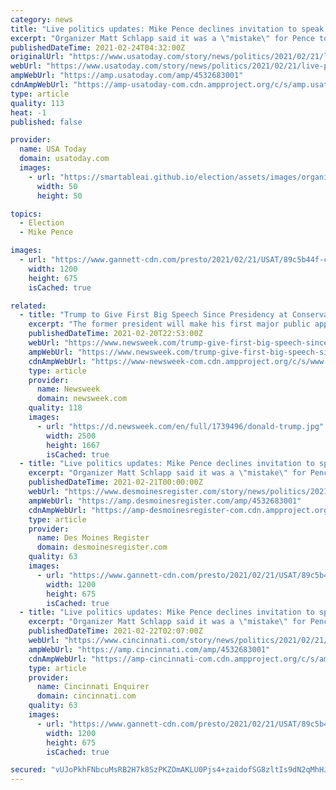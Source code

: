 ```yaml
---
category: news
title: "Live politics updates: Mike Pence declines invitation to speak at conservative CPAC conference"
excerpt: "Organizer Matt Schlapp said it was a \"mistake\" for Pence to avoid the conference because \"his conservative record is well respected.\""
publishedDateTime: 2021-02-24T04:32:00Z
originalUrl: "https://www.usatoday.com/story/news/politics/2021/02/21/live-politics-updates-joe-biden-texas-storm-ted-cruz-asa-hutchinson/4532683001/"
webUrl: "https://www.usatoday.com/story/news/politics/2021/02/21/live-politics-updates-joe-biden-texas-storm-ted-cruz-asa-hutchinson/4532683001/"
ampWebUrl: "https://amp.usatoday.com/amp/4532683001"
cdnAmpWebUrl: "https://amp-usatoday-com.cdn.ampproject.org/c/s/amp.usatoday.com/amp/4532683001"
type: article
quality: 113
heat: -1
published: false

provider:
  name: USA Today
  domain: usatoday.com
  images:
    - url: "https://smartableai.github.io/election/assets/images/organizations/usatoday.com-50x50.jpg"
      width: 50
      height: 50

topics:
  - Election
  - Mike Pence

images:
  - url: "https://www.gannett-cdn.com/presto/2021/02/21/USAT/89c5b44f-c754-4634-bd60-8a80a4a53e75-XXX__JG_138559_CPAC_02_27_2020_jmg_40382.JPG?auto=webp&crop=2176,1224,x0,y318&format=pjpg&width=1200"
    width: 1200
    height: 675
    isCached: true

related:
  - title: "Trump to Give First Big Speech Since Presidency at Conservative Conference in Florida"
    excerpt: "The former president will make his first major public appearance at the Conservative Political Action Conference (CPAC) in Orlando, Florida, on Sunday, February 28."
    publishedDateTime: 2021-02-20T22:53:00Z
    webUrl: "https://www.newsweek.com/trump-give-first-big-speech-since-presidency-conservative-conference-florida-1570785"
    ampWebUrl: "https://www.newsweek.com/trump-give-first-big-speech-since-presidency-conservative-conference-florida-1570785?amp=1"
    cdnAmpWebUrl: "https://www-newsweek-com.cdn.ampproject.org/c/s/www.newsweek.com/trump-give-first-big-speech-since-presidency-conservative-conference-florida-1570785?amp=1"
    type: article
    provider:
      name: Newsweek
      domain: newsweek.com
    quality: 118
    images:
      - url: "https://d.newsweek.com/en/full/1739496/donald-trump.jpg"
        width: 2500
        height: 1667
        isCached: true
  - title: "Live politics updates: Mike Pence declines invitation to speak at conservative CPAC conference"
    excerpt: "Organizer Matt Schlapp said it was a \"mistake\" for Pence to avoid the conference because \"his conservative record is well respected.\""
    publishedDateTime: 2021-02-21T00:00:00Z
    webUrl: "https://www.desmoinesregister.com/story/news/politics/2021/02/21/live-politics-updates-joe-biden-texas-storm-ted-cruz-asa-hutchinson/4532683001/"
    ampWebUrl: "https://amp.desmoinesregister.com/amp/4532683001"
    cdnAmpWebUrl: "https://amp-desmoinesregister-com.cdn.ampproject.org/c/s/amp.desmoinesregister.com/amp/4532683001"
    type: article
    provider:
      name: Des Moines Register
      domain: desmoinesregister.com
    quality: 63
    images:
      - url: "https://www.gannett-cdn.com/presto/2021/02/21/USAT/89c5b44f-c754-4634-bd60-8a80a4a53e75-XXX__JG_138559_CPAC_02_27_2020_jmg_40382.JPG?auto=webp&crop=2176,1224,x0,y318&format=pjpg&width=1200"
        width: 1200
        height: 675
        isCached: true
  - title: "Live politics updates: Mike Pence declines invitation to speak at conservative CPAC conference"
    excerpt: "Organizer Matt Schlapp said it was a \"mistake\" for Pence to avoid the conference because \"his conservative record is well respected.\""
    publishedDateTime: 2021-02-22T02:07:00Z
    webUrl: "https://www.cincinnati.com/story/news/politics/2021/02/21/live-politics-updates-joe-biden-texas-storm-ted-cruz-asa-hutchinson/4532683001/"
    ampWebUrl: "https://amp.cincinnati.com/amp/4532683001"
    cdnAmpWebUrl: "https://amp-cincinnati-com.cdn.ampproject.org/c/s/amp.cincinnati.com/amp/4532683001"
    type: article
    provider:
      name: Cincinnati Enquirer
      domain: cincinnati.com
    quality: 63
    images:
      - url: "https://www.gannett-cdn.com/presto/2021/02/21/USAT/89c5b44f-c754-4634-bd60-8a80a4a53e75-XXX__JG_138559_CPAC_02_27_2020_jmg_40382.JPG?auto=webp&crop=2176,1224,x0,y318&format=pjpg&width=1200"
        width: 1200
        height: 675
        isCached: true

secured: "vUJoPkhFNbcuMsRB2H7k8SzPKZOmAKLU0Pjs4+zaidofSG8zltIs9dN2qMhHJ3mJRfMh9IuX9ALV15Ad8T4laT92fP3stviy8T0r/ml553DBecCe5i8EmS/0ns3GDp/zaRuBTVd6MkQlEcYVJBQT81e7QW7qQ6SnplRI+vYXAWnX4tKgTi2oMLBzBpxP4tKED8OixU7rEJKV8cTxtFL6g4dLJUrCTT1/DnDE4sL9CCfYubscweP1WpfppPJi+Rb5c3ZCGLfkUH+J/AjqAXofWmIZJDaUZv3y88TDPdnnZyWtRwCYrl6958LHpR1uRxH2VyLxE595i/GGQfhgq7c481hX0Wmu4xdv9jRav225luw=;0VeKgSiZrc9HoyMZxF4C/w=="
---
```


